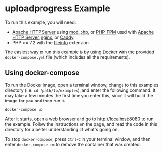# uploadprogress Example

To run this example, you will need:

* [Apache HTTP Server][] using [mod_php][], or [PHP-FPM][] used with
  [Apache HTTP Server][], [nginx][], or [Caddy][].
* PHP >= 7.2 with the [fileinfo][] extension

The easiest way to run this example is by using [Docker][] with the provided
`docker-compose.yml` file (which includes all the requirements).

## Using docker-compose

To run the Docker image, open a terminal window, change to this examples
directory (i.e. `cd /path/to/examples`), and enter the following command. It may
take a few minutes the first time you enter this, since it will build the image
for you and then run it.

```
docker-compose up
```

After it starts, open a web browser and go to <http://localhost:8080> to run the
example. Follow the instructions on the page, and read the code in this
directory for a better understanding of what's going on.

To stop `docker-compose`, press `Ctrl`-`C` in your terminal window, and then
enter `docker-compose rm` to remove the container that was created.


[docker]: https://www.docker.com
[Apache HTTP Server]: https://httpd.apache.org
[mod_php]: https://www.php.net/manual/en/install.unix.apache2.php
[php-fpm]: https://www.php.net/fpm
[fileinfo]: https://www.php.net/fileinfo
[nginx]: https://nginx.org
[caddy]: https://caddyserver.com
